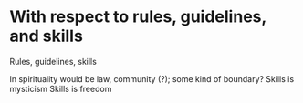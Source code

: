 # With respect to rules, guidelines, and skills

Rules, guidelines, skills

In spirituality would be
law, 
community (?); some kind of boundary?
Skills is mysticism
Skills is freedom